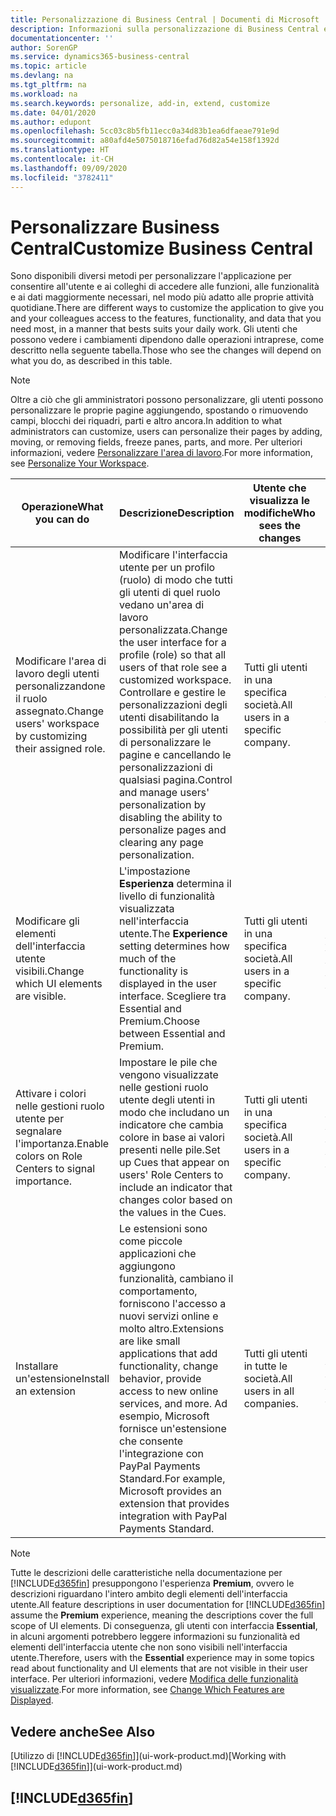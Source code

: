 ```yaml
---
title: Personalizzazione di Business Central | Documenti di Microsoft
description: Informazioni sulla personalizzazione di Business Central e sull'aggiunta delle funzionalità.
documentationcenter: ''
author: SorenGP
ms.service: dynamics365-business-central
ms.topic: article
ms.devlang: na
ms.tgt_pltfrm: na
ms.workload: na
ms.search.keywords: personalize, add-in, extend, customize
ms.date: 04/01/2020
ms.author: edupont
ms.openlocfilehash: 5cc03c8b5fb11ecc0a34d83b1ea6dfaeae791e9d
ms.sourcegitcommit: a80afd4e5075018716efad76d82a54e158f1392d
ms.translationtype: HT
ms.contentlocale: it-CH
ms.lasthandoff: 09/09/2020
ms.locfileid: "3782411"
---
```

# <a name="customize-business-central"></a><span data-ttu-id="ab328-103">Personalizzare Business Central</span><span class="sxs-lookup"><span data-stu-id="ab328-103">Customize Business Central</span></span>
<span data-ttu-id="ab328-104">Sono disponibili diversi metodi per personalizzare l'applicazione per consentire all'utente e ai colleghi di accedere alle funzioni, alle funzionalità e ai dati maggiormente necessari, nel modo più adatto alle proprie attività quotidiane.</span><span class="sxs-lookup"><span data-stu-id="ab328-104">There are different ways to customize the application to give you and your colleagues access to the features, functionality, and data that you need most, in a manner that bests suits your daily work.</span></span> <span data-ttu-id="ab328-105">Gli utenti che possono vedere i cambiamenti dipendono dalle operazioni intraprese, come descritto nella seguente tabella.</span><span class="sxs-lookup"><span data-stu-id="ab328-105">Those who see the changes will depend on what you do, as described in this table.</span></span>

> [!NOTE]
> <span data-ttu-id="ab328-106">Oltre a ciò che gli amministratori possono personalizzare, gli utenti possono personalizzare le proprie pagine aggiungendo, spostando o rimuovendo campi, blocchi dei riquadri, parti e altro ancora.</span><span class="sxs-lookup"><span data-stu-id="ab328-106">In addition to what administrators can customize, users can personalize their pages by adding, moving, or removing fields, freeze panes, parts, and more.</span></span> <span data-ttu-id="ab328-107">Per ulteriori informazioni, vedere [Personalizzare l'area di lavoro](ui-personalization-user.md).</span><span class="sxs-lookup"><span data-stu-id="ab328-107">For more information, see [Personalize Your Workspace](ui-personalization-user.md).</span></span>

| <span data-ttu-id="ab328-108">Operazione</span><span class="sxs-lookup"><span data-stu-id="ab328-108">What you can do</span></span>    |  <span data-ttu-id="ab328-109">Descrizione</span><span class="sxs-lookup"><span data-stu-id="ab328-109">Description</span></span>  |  <span data-ttu-id="ab328-110">Utente che visualizza le modifiche</span><span class="sxs-lookup"><span data-stu-id="ab328-110">Who sees the changes</span></span>  |  <span data-ttu-id="ab328-111">Ulteriori informazioni</span><span class="sxs-lookup"><span data-stu-id="ab328-111">More information</span></span>  |
|-----|---------------|---------|-------|
|<span data-ttu-id="ab328-112">Modificare l'area di lavoro degli utenti personalizzandone il ruolo assegnato.</span><span class="sxs-lookup"><span data-stu-id="ab328-112">Change users' workspace by customizing their assigned role.</span></span>|<span data-ttu-id="ab328-113">Modificare l'interfaccia utente per un profilo (ruolo) di modo che tutti gli utenti di quel ruolo vedano un'area di lavoro personalizzata.</span><span class="sxs-lookup"><span data-stu-id="ab328-113">Change the user interface for a profile (role) so that all users of that role see a customized workspace.</span></span> <span data-ttu-id="ab328-114">Controllare e gestire le personalizzazioni degli utenti disabilitando la possibilità per gli utenti di personalizzare le pagine e cancellando le personalizzazioni di qualsiasi pagina.</span><span class="sxs-lookup"><span data-stu-id="ab328-114">Control and manage users' personalization by disabling the ability to personalize pages and clearing any page personalization.</span></span>|<span data-ttu-id="ab328-115">Tutti gli utenti in una specifica società.</span><span class="sxs-lookup"><span data-stu-id="ab328-115">All users in a specific company.</span></span>|[<span data-ttu-id="ab328-116">Personalizzare pagine per profili</span><span class="sxs-lookup"><span data-stu-id="ab328-116">Customize Pages for Profiles</span></span>](ui-personalization-manage.md)|
|<span data-ttu-id="ab328-117">Modificare gli elementi dell'interfaccia utente visibili.</span><span class="sxs-lookup"><span data-stu-id="ab328-117">Change which UI elements are visible.</span></span>|<span data-ttu-id="ab328-118">L'impostazione **Esperienza** determina il livello di funzionalità visualizzata nell'interfaccia utente.</span><span class="sxs-lookup"><span data-stu-id="ab328-118">The **Experience** setting determines how much of the functionality is displayed in the user interface.</span></span> <span data-ttu-id="ab328-119">Scegliere tra Essential and Premium.</span><span class="sxs-lookup"><span data-stu-id="ab328-119">Choose between Essential and Premium.</span></span>|<span data-ttu-id="ab328-120">Tutti gli utenti in una specifica società.</span><span class="sxs-lookup"><span data-stu-id="ab328-120">All users in a specific company.</span></span>|[<span data-ttu-id="ab328-121">Modifica delle funzionalità visualizzate</span><span class="sxs-lookup"><span data-stu-id="ab328-121">Change Which Features are Displayed</span></span>](ui-experiences.md)|
|<span data-ttu-id="ab328-122">Attivare i colori nelle gestioni ruolo utente per segnalare l'importanza.</span><span class="sxs-lookup"><span data-stu-id="ab328-122">Enable colors on Role Centers to signal importance.</span></span>|<span data-ttu-id="ab328-123">Impostare le pile che vengono visualizzate nelle gestioni ruolo utente degli utenti in modo che includano un indicatore che cambia colore in base ai valori presenti nelle pile.</span><span class="sxs-lookup"><span data-stu-id="ab328-123">Set up Cues that appear on users' Role Centers to include an indicator that changes color based on the values in the Cues.</span></span>|<span data-ttu-id="ab328-124">Tutti gli utenti in una specifica società.</span><span class="sxs-lookup"><span data-stu-id="ab328-124">All users in a specific company.</span></span>|[<span data-ttu-id="ab328-125">Impostare un indicatore colorato nelle pile</span><span class="sxs-lookup"><span data-stu-id="ab328-125">Set Up a Colored Indicator on Cues</span></span>](admin-how-set-up-colored-indicator-on-cues.md)|
|<span data-ttu-id="ab328-126">Installare un'estensione</span><span class="sxs-lookup"><span data-stu-id="ab328-126">Install an extension</span></span>|<span data-ttu-id="ab328-127">Le estensioni sono come piccole applicazioni che aggiungono funzionalità, cambiano il comportamento, forniscono l'accesso a nuovi servizi online e molto altro.</span><span class="sxs-lookup"><span data-stu-id="ab328-127">Extensions are like small applications that add functionality, change behavior, provide access to new online services, and more.</span></span> <span data-ttu-id="ab328-128">Ad esempio, Microsoft fornisce un'estensione che consente l'integrazione con PayPal Payments Standard.</span><span class="sxs-lookup"><span data-stu-id="ab328-128">For example, Microsoft provides an extension that provides integration with PayPal Payments Standard.</span></span>|<span data-ttu-id="ab328-129">Tutti gli utenti in tutte le società.</span><span class="sxs-lookup"><span data-stu-id="ab328-129">All users in all companies.</span></span>|[<span data-ttu-id="ab328-130">Personalizzazione utilizzando le estensioni</span><span class="sxs-lookup"><span data-stu-id="ab328-130">Customizing Using Extensions</span></span>](ui-extensions.md)|
> [!NOTE]
> <span data-ttu-id="ab328-131">Tutte le descrizioni delle caratteristiche nella documentazione per [!INCLUDE[d365fin](includes/d365fin_md.md)] presuppongono l'esperienza **Premium**, ovvero le descrizioni riguardano l'intero ambito degli elementi dell'interfaccia utente.</span><span class="sxs-lookup"><span data-stu-id="ab328-131">All feature descriptions in user documentation for [!INCLUDE[d365fin](includes/d365fin_md.md)] assume the **Premium** experience, meaning the descriptions cover the full scope of UI elements.</span></span> <span data-ttu-id="ab328-132">Di conseguenza, gli utenti con interfaccia **Essential**, in alcuni argomenti potrebbero leggere informazioni su funzionalità ed elementi dell'interfaccia utente che non sono visibili nell'interfaccia utente.</span><span class="sxs-lookup"><span data-stu-id="ab328-132">Therefore, users with the **Essential** experience may in some topics read about functionality and UI elements that are not visible in their user interface.</span></span> <span data-ttu-id="ab328-133">Per ulteriori informazioni, vedere [Modifica delle funzionalità visualizzate](ui-experiences.md).</span><span class="sxs-lookup"><span data-stu-id="ab328-133">For more information, see [Change Which Features are Displayed](ui-experiences.md).</span></span>

## <a name="see-also"></a><span data-ttu-id="ab328-134">Vedere anche</span><span class="sxs-lookup"><span data-stu-id="ab328-134">See Also</span></span>
<span data-ttu-id="ab328-135">[Utilizzo di [!INCLUDE[d365fin](includes/d365fin_md.md)]](ui-work-product.md)</span><span class="sxs-lookup"><span data-stu-id="ab328-135">[Working with [!INCLUDE[d365fin](includes/d365fin_md.md)]](ui-work-product.md)</span></span>  

## [!INCLUDE[d365fin](includes/free_trial_md.md)]  
